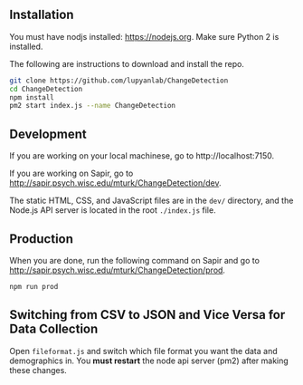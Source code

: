 ## Installation

You must have nodjs installed: https://nodejs.org. Make sure Python 2 is installed.

The following are instructions to download and install the repo.

```sh
git clone https://github.com/lupyanlab/ChangeDetection  
cd ChangeDetection 
npm install
pm2 start index.js --name ChangeDetection  
```

## Development

If you are working on your local machinese, go to http://localhost:7150.

If you are working on Sapir, go to http://sapir.psych.wisc.edu/mturk/ChangeDetection/dev.

The static HTML, CSS, and JavaScript files are in the `dev/` directory, and the Node.js API server is located in the root `./index.js` file.

## Production

When you are done, run the following command on Sapir and go to http://sapir.psych.wisc.edu/mturk/ChangeDetection/prod.

```sh
npm run prod
```


## Switching from CSV to JSON and Vice Versa for Data Collection

Open `fileformat.js` and switch which file format you want the data and demographics in. You **must restart** the node api server (pm2) after making these changes.
